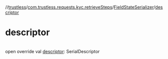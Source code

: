 //[trustless](../../../index.md)/[com.trustless.requests.kyc.retrieveSteps](../index.md)/[FieldStateSerializer](index.md)/[descriptor](descriptor.md)

# descriptor

\
open override val [descriptor](descriptor.md): SerialDescriptor
